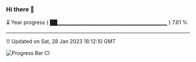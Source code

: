 ### Hi there 👋

⏳ Year progress { ██▁▁▁▁▁▁▁▁▁▁▁▁▁▁▁▁▁▁▁▁▁▁▁▁▁▁▁▁ } 7.61 %

---

⏰ Updated on Sat, 28 Jan 2023 18:12:10 GMT

![Progress Bar CI](https://github.com/liununu/liununu/workflows/Progress%20Bar%20CI/badge.svg)
